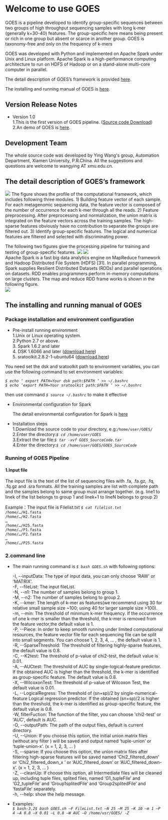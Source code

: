 # Welcome to use GOES  
  
  GOES is a pipeline developed to identify group-specific sequences between two groups of high throughput sequencing samples with long k-mer (generally k=30-40) features. The group-specific here means being present or rich in one group but absent or scarce in another group. GOES is taxonomy-free and only on the frequency of k-mers
    
  GOES was developed with Python and implemented on Apache Spark under Unix and Linux platform.  Apache Spark is a high-performance computing architecture to run on HDFS of Hadoop or on a stand-alone multi-core computer in parallel.
    
  The detail description of GOES’s framework is provided [here]().  
    
  The installing and running manual of GOES is [here]().  
    
## Version Release Notes  
 - Version 1.0  
   1.This is the first version of GOES pipeline. ([Source code Download]())  
   2.An demo of GOES is [here]().  
     
## Development Team  
  The whole source code was developed by Ying Wang's group, Automation Department, Xiamen University, P.R.China. All the suggestions and questions are welcome to wangying AT xmu.edu.cn.  
   
## The detail description of GOES’s framework  
![](https://github.com/VVsmileyx/GOES/blob/master/figure1.jpg)
The figure shows the profile of the computational framework, which includes following three modules. 1) Building feature vector of each sample. For each metagenomic sequencing data, the feature vector is composed of the number of occurrence for each k-mer through all the reads. 2) Feature preprocessing. After preprocessing and normalization, the union matrix is integrated on the feature vectors across the training samples. The high-sparse features obviously have no contribution to separate the groups are filtered out. 3) Identify group-specific features. The logical and numerical features are filtered and selected with discriminating power.  
  
The following two figures give the processing pipeline for training and testing of group-specific features. 
![](https://github.com/VVsmileyx/GOES/blob/master/figure2.jpg) ![](https://github.com/VVsmileyx/GOES/blob/master/figure3.jpg)  
Apache Spark is a fast big data analytics engine on MapReduce framework and Hadoop Distributed File System (HDFS) [31]. In parallel programming, Spark supplies Resilient Distributed Datasets (RDDs) and parallel operations on datasets. RDD enables programmers perform in-memory computations on large clusters. The map and reduce RDD frame works is shown in the following figure.  
![](https://github.com/VVsmileyx/GOES/blob/master/figure4.jpg)
  
## The installing and running manual of GOES
### Package installation and environment configuration  
- Pre-install running environment  
   1.Unix or Linux operating system.  
   2.Python 2.7 or above.  
   3. Spark 1.6.2 and later  
   4. DSK 1.6066 and later ([download here](http://minia.genouest.org/dsk/))  
   5. sratoolkit.2.8.2-1-ubuntu64 ([download here]())  
     
You need set the dsk and sratoolkit path to environment variables, you can use the following command to set environment variables:  
   
   *`$ echo ‘ export PATH=Your dsk path:$PATH ‘ >> ~/.bashrc`*  
   *`$ echo ‘export PATH=Your sratoolkit path:$PATH ‘ >> ~/.bashrc`*  
	   
then use command *`$ source ~/.bashrc`* to make it effective  
  
- Environmental configuration for Spark  
  
  The detail environmental configuration for Spark is [here]()  
    
- Installation steps  
   1.Download the source code to your directory, e.g:`/home/user/GOES/`  
   2.Enter the directory:*`$ cd /home/user/GOES`*  
   3.Extract the tar file:*`$ tar -xvf GOES_SourceCode.tar`*  
   4.Enter the directory:*`$ cd /home/user/GOES/GOES_SourceCode`*  
     
### Running of GOES Pipeline  
  
#### 1.Input file  
The input file is the text of the list of sequencing files with .fa, .fa.gz, .fq, .fq.gz and .sra formats. All the training samples are list with complete path and the samples belong to same group must arrange together. (e.g. line1 to linek of the list belongs to group 1 and linek+1 to lineN belongs to group 2)  
  
Example：The input file is Filelist.txt
*`$ cat filelist.txt`*  
`/home/…/H1.fasta`  
`/home/…/H2.fasta`  
`…`  
`/home/…/H25.fasta`  
`/home/…/P1.fasta`  
`/home/…/P2.fasta`  
`…`  
`/home/…/P25.fasta`  
  
### 2.command line  
- The main running command is *`$ bash GOES.sh`* with following options:  
  
   -I, --inputData: The type of input data, you can only choose 'RAW' or 'MATRIX'.  
   -F, --fileList: The input fileList.  
   -N, --n1: The number of samples belong to group 1.  
   -M, --n2: The number of samples belong to group 2.  
   -K, --kmer: The length of k-mer as features(we recommend using 30 for relative small sample size ~100; using 40 for larger sample size >100).  
   -m, --min: The threshold of minimum k-mer frequency. If the occurrence of one k-mer is smaller than the threshold, the k-mer is removed from the feature vector,the default value is 1.  
   -P, --Piece: In order to keep smooth running under limited computational resources, the feature vector file for each sequencing file can be split into small segments. You can choose 1, 2, 3, 4, … , the default value is 1.  
   -R, --SparseThreshold: The threshold of filtering highly-sparse features, the default value is 0.8.  
   -C, --K2test: The threshold of p-value of chi2-test, the default value is 0.01.  
   -A, --AUCtest: The threshold of AUC by single-logical-feature predictor. If the obtained AUC is higher than the threshold, the k-mer is identified as group-specific feature. The default value is 0.8.  
   -X, --WilcoxonTest: The threshold of p-value of Wilcoxon Test, the default value is 0.01.  
   -L, --LogicalRegress: The threshold of (sn+sp)/2 by single-numerical-feature Logical regression predictor. If the obtained (sn+sp)/2 is higher than the threshold, the k-mer is identified as group-specific feature, the default value is 0.8.  
   -W, filterFuction: The function of the filter, you can choose 'chi2-test' or 'AUC', default is AUC.  
   -O, --outputPath: The path of the output files, default is current directory.  
   -U, --Union: If you choose this option, the initial union matrix files (without any filter ) will be saved and output named ‘tuple-union’ or ‘tuple-union-x’. (x = 1, 2, 3, ... )  
   -S, --sparse: If you choose this option, the union matrix files after filtering high-sparse features will be saved named ‘Chi2_filtered_down’ or ‘Chi2_filtered_down_x ’ or ‘AUC_filtered_down’ or ‘AUC_filtered_down-x’. (x = 1, 2, 3, ... )  
   -Z, --cleanUp: If choose this option, all Intermediate files will be cleaned up, including tuple files, splited files, named ‘G1_tupleFile’ and ‘G2_tupleFile’ and ‘Group1splitedFile’ and ‘Group2splitedFile’ and ‘fastaFile’ separately.  
   -h, --help: show the help message.  
     
- Examples:  
*`$ bash-3.2$ bash GOES.sh –F FileList.txt –N 25 –M 25 –K 10 –m 1 –P 4 –A 0.8 –X 0.01 –L 0.8 –W AUC –O /home/usr/GOES/ -Z`*
